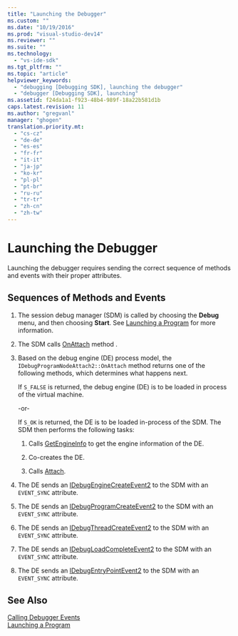 ```yaml
---
title: "Launching the Debugger"
ms.custom: ""
ms.date: "10/19/2016"
ms.prod: "visual-studio-dev14"
ms.reviewer: ""
ms.suite: ""
ms.technology: 
  - "vs-ide-sdk"
ms.tgt_pltfrm: ""
ms.topic: "article"
helpviewer_keywords: 
  - "debugging [Debugging SDK], launching the debugger"
  - "debugger [Debugging SDK], launching"
ms.assetid: f24da1a1-f923-48b4-989f-18a22b581d1b
caps.latest.revision: 11
ms.author: "gregvanl"
manager: "ghogen"
translation.priority.mt: 
  - "cs-cz"
  - "de-de"
  - "es-es"
  - "fr-fr"
  - "it-it"
  - "ja-jp"
  - "ko-kr"
  - "pl-pl"
  - "pt-br"
  - "ru-ru"
  - "tr-tr"
  - "zh-cn"
  - "zh-tw"
---
```

# Launching the Debugger
Launching the debugger requires sending the correct sequence of methods and events with their proper attributes.  
  
## Sequences of Methods and Events  
  
1.  The session debug manager (SDM) is called by choosing the **Debug** menu, and then choosing **Start**. See [Launching a Program](../../extensibility/debugger/launching-a-program.md) for more information.  
  
2.  The SDM calls [OnAttach](../../extensibility/debugger/reference/idebugprogramnodeattach2--onattach.md) method .  
  
3.  Based on the debug engine (DE) process model, the `IDebugProgramNodeAttach2::OnAttach` method returns one of the following methods, which determines what happens next.  
  
     If `S_FALSE` is returned, the debug engine (DE) is to be loaded in process of the virtual machine.  
  
     -or-  
  
     If `S_OK` is returned, the DE is to be loaded in-process of the SDM. The SDM then performs the following tasks:  
  
    1.  Calls [GetEngineInfo](../../extensibility/debugger/reference/idebugprogramnode2--getengineinfo.md) to get the engine information of the DE.  
  
    2.  Co-creates the DE.  
  
    3.  Calls [Attach](../../extensibility/debugger/reference/idebugengine2--attach.md).  
  
4.  The DE sends an [IDebugEngineCreateEvent2](../../extensibility/debugger/reference/idebugenginecreateevent2.md) to the SDM with an `EVENT_SYNC` attribute.  
  
5.  The DE sends an [IDebugProgramCreateEvent2](../../extensibility/debugger/reference/idebugprogramcreateevent2.md) to the SDM with an `EVENT_SYNC` attribute.  
  
6.  The DE sends an [IDebugThreadCreateEvent2](../../extensibility/debugger/reference/idebugthreadcreateevent2.md) to the SDM with an `EVENT_SYNC` attribute.  
  
7.  The DE sends an [IDebugLoadCompleteEvent2](../../extensibility/debugger/reference/idebugloadcompleteevent2.md) to the SDM with an `EVENT_SYNC` attribute.  
  
8.  The DE sends an [IDebugEntryPointEvent2](../../extensibility/debugger/reference/idebugentrypointevent2.md) to the SDM with an `EVENT_SYNC` attribute.  
  
## See Also  
 [Calling Debugger Events](../../extensibility/debugger/calling-debugger-events.md)   
 [Launching a Program](../../extensibility/debugger/launching-a-program.md)